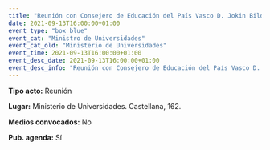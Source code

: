 ```yaml
---
title: "Reunión con Consejero de Educación del País Vasco D. Jokin Bildarratz"
date: 2021-09-13T16:00:00+01:00
event_type: "box_blue" 
event_cat: "Ministro de Universidades"
event_cat_old: "Ministerio de Universidades"
event_time: 2021-09-13T16:00:00+01:00
event_desc_date: 2021-09-13T16:00:00+01:00
event_desc_info: "Reunión con Consejero de Educación del País Vasco D. Jokin Bildarratz"
---
```

<p class="card-light list_schedule_description"><b>Tipo acto:</b> Reunión
</p>
<p class="card-light list_schedule_description"><b>Lugar:</b> Ministerio de Universidades. Castellana, 162.
</p>
<p class="card-light list_schedule_description"><b>Medios convocados:</b> No
</p>
<p class="card-light list_schedule_description"><b>Pub. agenda:</b> Sí
</p>